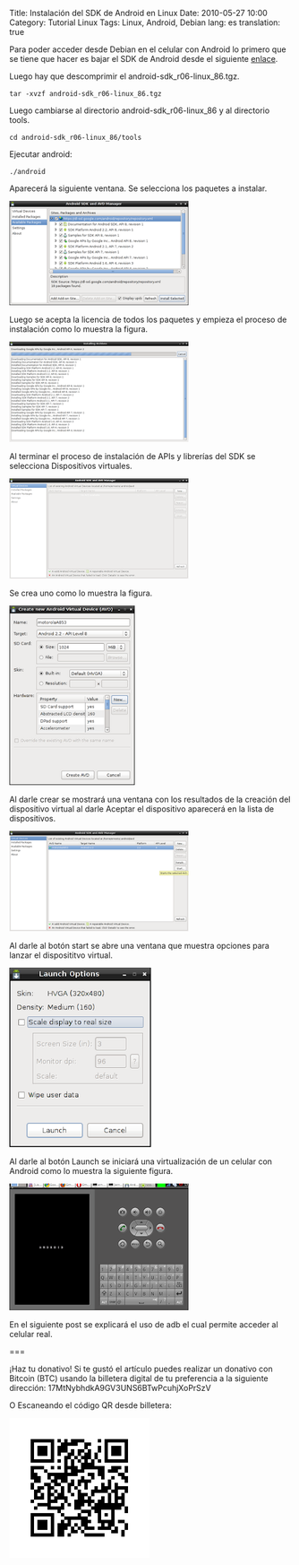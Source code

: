 Title: Instalación del SDK de Android en Linux
Date: 2010-05-27 10:00
Category: Tutorial Linux
Tags: Linux, Android, Debian
lang: es
translation: true


Para poder acceder desde Debian en el celular con Android lo primero que se tiene que hacer es bajar el SDK de Android desde el siguiente [enlace](http://developer.android.com/sdk/index.html).


Luego hay que descomprimir el android-sdk_r06-linux_86.tgz.

```
tar -xvzf android-sdk_r06-linux_86.tgz
```

Luego cambiarse al directorio android-sdk_r06-linux_86 y al directorio tools.

```
cd android-sdk_r06-linux_86/tools
```

Ejecutar android:

```
./android
```


Aparecerá la siguiente ventana. Se selecciona los paquetes a instalar.

![sdk 1](./images/sdkandroid1.png)

Luego se acepta la licencia de todos los paquetes y empieza el proceso de instalación como lo muestra la figura.

![sdk 2](./images/sdkandroid2.png)

Al terminar el proceso de instalación de APIs y librerías del SDK se selecciona Dispositivos virtuales.

![sdk 3](./images/sdkandroid3.png)

Se crea uno como lo muestra la figura.

![sdk 4](./images/sdkandroid4.png)

Al darle crear se mostrará una ventana con los resultados de la creación del dispositivo virtual al darle Aceptar el dispositivo aparecerá en la lista de dispositivos.

![sdk 5](./images/sdkandroid5.png)

Al darle al botón start se abre una ventana que muestra opciones para lanzar el disposititvo virtual.

![sdk 6](./images/sdkandroid6.png)


Al darle al botón Launch se iniciará una virtualización de un celular con Android como lo muestra la siguiente figura.

![sdk 7](./images/sdkandroid7.png)


En el siguiente post se explicará el uso de adb el cual permite acceder al celular real.




===

¡Haz tu donativo!
Si te gustó el artículo puedes realizar un donativo con Bitcoin (BTC)
usando la billetera digital de tu preferencia a la siguiente
dirección: 17MtNybhdkA9GV3UNS6BTwPcuhjXoPrSzV

O Escaneando el código QR desde billetera:

![17MtNybhdkA9GV3UNS6BTwPcuhjXoPrSzV](./images/17MtNybhdkA9GV3UNS6BTwPcuhjXoPrSzV.png)
